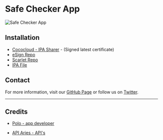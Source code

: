 # Safe Checker App

![Safe Checker App](https://nabzclan-reborn.github.io/safe-check-app/icon-safeappchecker-nabzclan-vip.png)

## Installation

- [Cococloud - IPA Sharer](https://nabzclan-reborn.github.io/safe-check-app/repos/scarlet.json) - (Signed latest certificate)
- [eSign Repo](https://nabzclan-reborn.github.io/safe-check-app/repos/esign.json)
- [Scarlet Repo](https://nabzclan-reborn.github.io/safe-check-app/repos/scarlet.json)
- [IPA File](https://github.com/nabzclan-reborn/safe-check-app/releases/)

## Contact

For more information, visit our [GitHub Page](https://github.com/nabzclan-reborn/safe-check-app) or follow us on [Twitter](https://x.com/nabzclan_reborn).

---

## Credits

- [Polo - app developer](https://nabzclan.vip/@polo/)

- [API Aries - API's](https://docs.api-aries.online)

